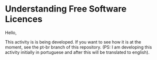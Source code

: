 # Understanding Free Software Licences

Hello,

This activity is is being developed. If you want to see how it is at the moment, see the pt-br branch of this repository. (PS: I am developing this activity initially in portuguese and after this will be translated to english).
